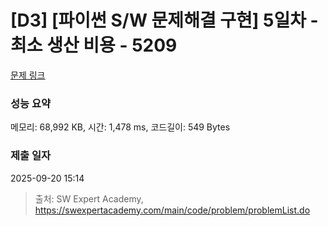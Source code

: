 # [D3] [파이썬 S/W 문제해결 구현] 5일차 - 최소 생산 비용 - 5209 

[문제 링크](https://swexpertacademy.com/main/code/problem/problemDetail.do?contestProbId=AWT-ZxiKcyIDFAVT) 

### 성능 요약

메모리: 68,992 KB, 시간: 1,478 ms, 코드길이: 549 Bytes

### 제출 일자

2025-09-20 15:14



> 출처: SW Expert Academy, https://swexpertacademy.com/main/code/problem/problemList.do